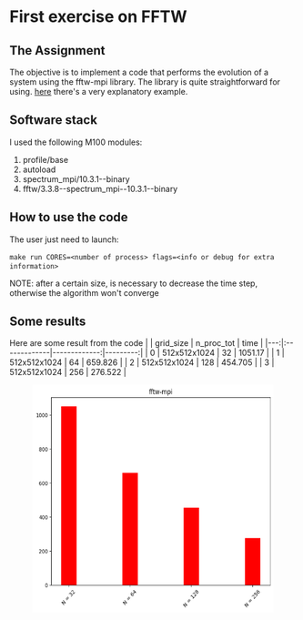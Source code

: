 # First exercise on FFTW

## The Assignment 
The objective is to implement a code that performs the evolution of a system using the fftw-mpi library. 
The library is quite straightforward for using. [here](http://www.fftw.org/fftw3_doc/2d-MPI-example.html) there's a very explanatory example.

## Software stack
I used the following M100 modules:
1. profile/base
2. autoload
3. spectrum_mpi/10.3.1--binary
4. fftw/3.3.8--spectrum_mpi--10.3.1--binary


## How to use the code
The user just need to launch:
```
make run CORES=<number of process> flags=<info or debug for extra information>
```
NOTE: after a certain size, is necessary to decrease the time step, otherwise the algorithm won't converge

## Some results
Here are some result from the code
|    | grid_size    |   n_proc_tot |     time |
|---:|:-------------|-------------:|---------:|
|  0 | 512x512x1024 |           32 | 1051.17  |
|  1 | 512x512x1024 |           64 |  659.826 |
|  2 | 512x512x1024 |          128 |  454.705 |
|  3 | 512x512x1024 |          256 |  276.522 | 

<figure>
  <img
  src="../../images/fft1.png"
  alt="1 Node"
  width="500" 
  height="400" >
</figure>